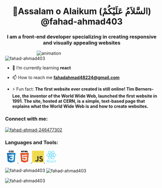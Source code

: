 <h1 align="center">🤝Assalam o Alaikum (السَّلاَمُ عَلَيْكُمْ) @fahad-ahmad403</h1>
<h3 align="center">I am a front-end developer specializing in creating responsive <br> and visually appealing websites</h3>

<img align="right" width="400px" autoplay loop src="https://cdn.dribbble.com/users/1059583/screenshots/4171367/coding-freak.gif" alt="animation">

<p align="left"> <img src="https://komarev.com/ghpvc/?username=fahad-ahmad403&label=Profile%20views&color=0e75b6&style=flat" alt="fahad-ahmad403" /> </p>

- 🌱 I’m currently learning **react**

- 📫 How to reach me **fahadahmad48224@gmail.com**

- ⚡ Fun fact: **The first website ever created is still online! Tim Berners-Lee, the inventor of the World Wide Web, launched the first website in 1991. The site, hosted at CERN, is a simple, text-based page that explains what the World Wide Web is and how to create websites.**

<h3 align="left">Connect with me:</h3>
<p align="left">
<a href="https://linkedin.com/in/fahad-ahmad-246477302" target="blank"><img align="center" src="https://raw.githubusercontent.com/rahuldkjain/github-profile-readme-generator/master/src/images/icons/Social/linked-in-alt.svg" alt="fahad-ahmad-246477302" height="30" width="40" /></a>
</p>

<h3 align="left">Languages and Tools:</h3>
<p align="left"> <a href="https://www.w3schools.com/css/" target="_blank" rel="noreferrer"> <img src="https://raw.githubusercontent.com/devicons/devicon/master/icons/css3/css3-original-wordmark.svg" alt="css3" width="40" height="40"/> </a> <a href="https://www.w3.org/html/" target="_blank" rel="noreferrer"> <img src="https://raw.githubusercontent.com/devicons/devicon/master/icons/html5/html5-original-wordmark.svg" alt="html5" width="40" height="40"/> </a> <a href="https://developer.mozilla.org/en-US/docs/Web/JavaScript" target="_blank" rel="noreferrer"> <img src="https://raw.githubusercontent.com/devicons/devicon/master/icons/javascript/javascript-original.svg" alt="javascript" width="40" height="40"/> </a> <a href="https://reactjs.org/" target="_blank" rel="noreferrer"> <img src="https://raw.githubusercontent.com/devicons/devicon/master/icons/react/react-original-wordmark.svg" alt="react" width="40" height="40"/> </a> </p>

<p><img align="left" src="https://github-readme-stats.vercel.app/api/top-langs?username=fahad-ahmad403&show_icons=true&locale=en&layout=compact" alt="fahad-ahmad403" /></p>

<p>&nbsp;<img align="center" src="https://github-readme-stats.vercel.app/api?username=fahad-ahmad403&show_icons=true&locale=en" alt="fahad-ahmad403" /></p>

<p><img align="center" src="https://github-readme-streak-stats.herokuapp.com/?user=fahad-ahmad403&" alt="fahad-ahmad403" /></p>
